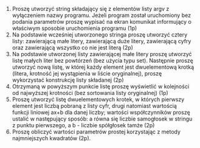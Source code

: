 1. Proszę utworzyć string składający się z elementów listy argv z wyłączeniem nazwy programu. Jeżeli program został uruchomiony bez podania parametrów proszę wypisać na ekran komunikat informujący o właściwym sposobie uruchomienia programu (1p)
2. Na podstawie wcześniej utworzonego stringa proszę utworzyć cztery listy: zawierającą małe litery, zawierającą duże litery, zawierającą cyfry oraz zawierającą wszystko co nie jest literą (2p)
3. Na podstawie utworzonej listy zawierającej małe litery proszę utworzyć listę małych liter bez powtórzeń (bez użycia typu set). Następnie proszę utworzyć nową listę, w której każdy element jest dwuelementową krotką (litera, krotność jej wystąpienia w liście oryginalnej), proszę wykorzystać konstrukcję listy składanej (2p)
4. Otrzymaną w powyższym punkcie listę proszę wyświetlić w kolejności od najwyższej krotności (bez sortowania listy oryginalnej) (1p)
5. Proszę utworzyć listę dwuelementowych krotek, w których pierwszy element jest liczbą pobraną z listy cyfr, drugi natomiast wartością funkcji liniowej ax+b dla danej liczby; wartości współczynników proszę ustalić w następujący sposób: a równa się liczbie samogłosek w stringu z punktu pierwszego, a b - liczbie spółgłosek tamże (2p)
6. Proszę obliczyć wartości parametrów prostej korzystając z metody najmniejszych kwadratów (2p).
